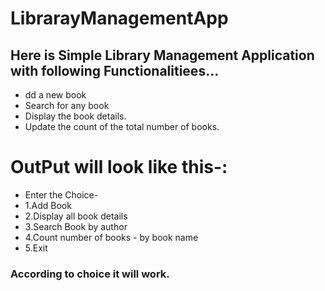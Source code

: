 # LibrarayManagementApp
## Here is Simple Library Management Application with following Functionalitiees...</n>
- dd a new book
- Search for any book
- Display the book details.
- Update the count of the total number of books.
# OutPut will look like this-:
- Enter the Choice-
- 1.Add Book
- 2.Display all book details
- 3.Search Book by author
- 4.Count number of books - by book name
- 5.Exit
### According to choice it will work.

